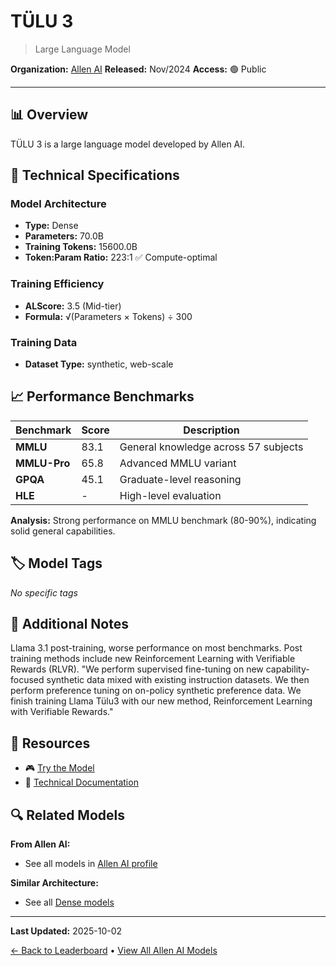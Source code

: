 # TÜLU 3

> Large Language Model

**Organization:** [Allen AI](../../labs/allen-ai.md)
**Released:** Nov/2024
**Access:** 🟢 Public

---

## 📊 Overview

TÜLU 3 is a large language model developed by Allen AI.

## 🔧 Technical Specifications

### Model Architecture
- **Type:** Dense
- **Parameters:** 70.0B
- **Training Tokens:** 15600.0B
- **Token:Param Ratio:** 223:1 ✅ Compute-optimal

### Training Efficiency
- **ALScore:** 3.5 (Mid-tier)
- **Formula:** √(Parameters × Tokens) ÷ 300

### Training Data
- **Dataset Type:** synthetic, web-scale

## 📈 Performance Benchmarks

| Benchmark | Score | Description |
|-----------|-------|-------------|
| **MMLU** | 83.1 | General knowledge across 57 subjects |
| **MMLU-Pro** | 65.8 | Advanced MMLU variant |
| **GPQA** | 45.1 | Graduate-level reasoning |
| **HLE** | - | High-level evaluation |

**Analysis:** Strong performance on MMLU benchmark (80-90%), indicating solid general capabilities.

## 🏷️ Model Tags

_No specific tags_

## 📝 Additional Notes

Llama 3.1 post-training, worse performance on most benchmarks. Post training methods include new Reinforcement Learning with Verifiable Rewards (RLVR). "We perform supervised fine-tuning on new capability-focused synthetic data mixed with existing instruction datasets. We then perform preference tuning on on-policy synthetic preference data. We finish training Llama Tülu3 with our new method, Reinforcement Learning with Verifiable Rewards."

## 🔗 Resources

- 🎮 [Try the Model](https://playground.allenai.org/)
- 📄 [Technical Documentation](https://allenai.org/papers/tulu-3-report.pdf)

## 🔍 Related Models

**From Allen AI:**
- See all models in [Allen AI profile](../../labs/allen-ai.md)

**Similar Architecture:**
- See all [Dense models](../../architectures/dense.md)

---

**Last Updated:** 2025-10-02

[← Back to Leaderboard](../../README.md) • [View All Allen AI Models](../../labs/allen-ai.md)
